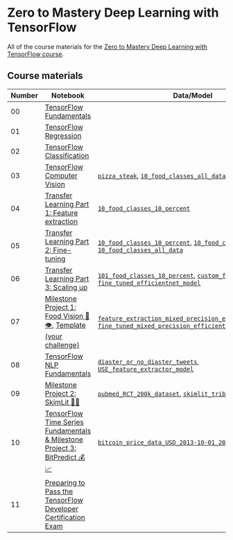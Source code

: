 # Zero to Mastery Deep Learning with TensorFlow

All of the course materials for the [Zero to Mastery Deep Learning with TensorFlow course](https://dbourke.link/ZTMTFcourse).

## Course materials

| Number | Notebook | Data/Model | Slides |
| ----- | ----- | ----- | ----- |
| 00 | [TensorFlow Fundamentals](https://github.com/ManhDzungNguyen/TensorFlow-Zero-to-Mastery/blob/main/src/00_tensorflow_fundamentals.ipynb) |  | [Go to slides](https://github.com/ManhDzungNguyen/TensorFlow-Zero-to-Mastery/blob/main/slides/00_introduction_to_tensorflow_and_deep_learning.pdf) |
| 01 | [TensorFlow Regression](https://github.com/ManhDzungNguyen/TensorFlow-Zero-to-Mastery/blob/main/src/01_neural_network_regression_in_tensorflow.ipynb) |  | [Go to slides](https://github.com/ManhDzungNguyen/TensorFlow-Zero-to-Mastery/blob/main/slides/01_neural_network_regression_with_tensorflow.pdf) |
| 02 | [TensorFlow Classification](https://github.com/ManhDzungNguyen/TensorFlow-Zero-to-Mastery/blob/main/src/02_neural_network_classification_in_tensorflow.ipynb) |  | [Go to slides](https://github.com/ManhDzungNguyen/TensorFlow-Zero-to-Mastery/blob/main/slides/02_neural_network_classification_with_tensorflow.pdf) |
| 03 | [TensorFlow Computer Vision](https://github.com/ManhDzungNguyen/TensorFlow-Zero-to-Mastery/blob/main/src/03_convolutional_neural_networks_in_tensorflow.ipynb) | [`pizza_steak`](https://storage.googleapis.com/ztm_tf_course/food_vision/pizza_steak.zip), [`10_food_classes_all_data`](https://storage.googleapis.com/ztm_tf_course/food_vision/10_food_classes_all_data.zip) | [Go to slides](https://github.com/ManhDzungNguyen/TensorFlow-Zero-to-Mastery/blob/main/slides/03_convolution_neural_networks_and_computer_vision_with_tensorflow.pdf) |
| 04 | [Transfer Learning Part 1: Feature extraction](https://github.com/ManhDzungNguyen/TensorFlow-Zero-to-Mastery/blob/main/src/04_transfer_learning_in_tensorflow_part_1_feature_extraction.ipynb) | [`10_food_classes_10_percent`](https://storage.googleapis.com/ztm_tf_course/food_vision/10_food_classes_10_percent.zip) | [Go to slides](https://github.com/ManhDzungNguyen/TensorFlow-Zero-to-Mastery/blob/main/slides/04_transfer_learning_with_tensorflow_part_1_feature_extraction.pdf) |
| 05 | [Transfer Learning Part 2: Fine-tuning](https://github.com/ManhDzungNguyen/TensorFlow-Zero-to-Mastery/blob/main/src/05_transfer_learning_in_tensorflow_part_2_fine_tuning.ipynb) | [`10_food_classes_10_percent`](https://storage.googleapis.com/ztm_tf_course/food_vision/10_food_classes_10_percent.zip), [`10_food_classes_1_percent`](https://storage.googleapis.com/ztm_tf_course/food_vision/10_food_classes_1_percent.zip), [`10_food_classes_all_data`](https://storage.googleapis.com/ztm_tf_course/food_vision/10_food_classes_all_data.zip) | [Go to slides](https://github.com/ManhDzungNguyen/TensorFlow-Zero-to-Mastery/blob/main/slides/05_transfer_learning_with_tensorflow_part_2_fine_tuning.pdf) |
| 06 | [Transfer Learning Part 3: Scaling up](https://github.com/ManhDzungNguyen/TensorFlow-Zero-to-Mastery/blob/main/src/06_transfer_learning_in_tensorflow_part_3_scaling_up.ipynb) | [`101_food_classes_10_percent`](https://storage.googleapis.com/ztm_tf_course/food_vision/101_food_classes_10_percent.zip), [`custom_food_images`](https://storage.googleapis.com/ztm_tf_course/food_vision/custom_food_images.zip), [`fine_tuned_efficientnet_model`](https://storage.googleapis.com/ztm_tf_course/food_vision/06_101_food_class_10_percent_saved_big_dog_model.zip) | [Go to slides](https://github.com/ManhDzungNguyen/TensorFlow-Zero-to-Mastery/blob/main/slides/06_transfer_learning_with_tensorflow_part_3_scaling_up.pdf) |
| 07 | [Milestone Project 1: Food Vision 🍔👁](https://github.com/ManhDzungNguyen/TensorFlow-Zero-to-Mastery/blob/main/src/07_food_vision_milestone_project_1.ipynb), [Template (your challenge)](https://github.com/mrdbourke/tensorflow-deep-learning/blob/main/extras/TEMPLATE_07_food_vision_milestone_project_1.ipynb) | [`feature_extraction_mixed_precision_efficientnet_model`](https://storage.googleapis.com/ztm_tf_course/food_vision/07_efficientnetb0_feature_extract_model_mixed_precision.zip), [`fine_tuned_mixed_precision_efficientnet_model`](https://storage.googleapis.com/ztm_tf_course/food_vision/07_efficientnetb0_fine_tuned_101_classes_mixed_precision.zip) | [Go to slides](https://github.com/ManhDzungNguyen/TensorFlow-Zero-to-Mastery/blob/main/slides/07_milestone_project_1_food_vision.pdf) |
| 08 | [TensorFlow NLP Fundamentals](https://github.com/ManhDzungNguyen/TensorFlow-Zero-to-Mastery/blob/main/src/08_introduction_to_nlp_in_tensorflow.ipynb) | [`diaster_or_no_diaster_tweets`](https://storage.googleapis.com/ztm_tf_course/nlp_getting_started.zip), [`USE_feature_extractor_model`](https://storage.googleapis.com/ztm_tf_course/08_model_6_USE_feature_extractor.zip) | [Go to slides](https://github.com/ManhDzungNguyen/TensorFlow-Zero-to-Mastery/blob/main/slides/08_natural_language_processing_in_tensorflow.pdf) |
| 09 | [Milestone Project 2: SkimLit 📄🔥](https://github.com/ManhDzungNguyen/TensorFlow-Zero-to-Mastery/blob/main/src/09_SkimLit_nlp_milestone_project_2.ipynb) | [`pubmed_RCT_200k_dataset`](https://github.com/Franck-Dernoncourt/pubmed-rct.git), [`skimlit_tribrid_model`](https://storage.googleapis.com/ztm_tf_course/skimlit/skimlit_tribrid_model.zip) | [Go to slides](https://github.com/ManhDzungNguyen/TensorFlow-Zero-to-Mastery/blob/main/slides/09_milestone_project_2_skimlit.pdf) |
| 10 | [TensorFlow Time Series Fundamentals & Milestone Project 3: BitPredict 💰📈](https://github.com/ManhDzungNguyen/TensorFlow-Zero-to-Mastery/blob/main/src/10_time_series_forecasting_in_tensorflow.ipynb) | [`bitcoin_price_data_USD_2013-10-01_2021-05-18.csv`](https://raw.githubusercontent.com/mrdbourke/tensorflow-deep-learning/main/extras/BTC_USD_2013-10-01_2021-05-18-CoinDesk.csv) | [Go to slides](https://github.com/ManhDzungNguyen/TensorFlow-Zero-to-Mastery/blob/main/slides/10_time_series_fundamentals_and_milestone_project_3_bitpredict.pdf) |
| 11 | [Preparing to Pass the TensorFlow Developer Certification Exam](https://github.com/ManhDzungNguyen/TensorFlow-Zero-to-Mastery/blob/main/src/11_passing_the_tensorflow_developer_certification_exam.md) | | [Go to slides](https://github.com/ManhDzungNguyen/TensorFlow-Zero-to-Mastery/blob/main/slides/11_passing_the_tensorflow_developer_certification_exam.pdf) |
